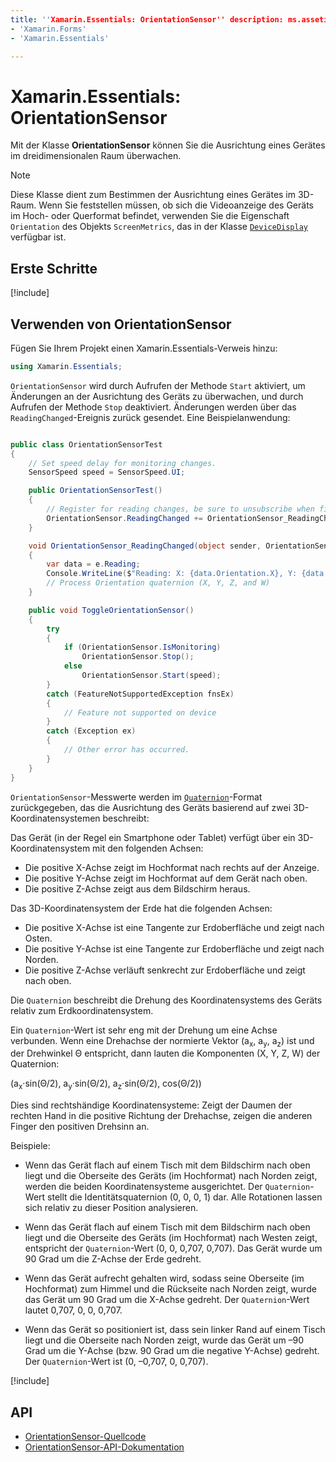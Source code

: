 ```yaml
---
title: ''Xamarin.Essentials: OrientationSensor'' description: ms.assetid: author: ms.author: ms.date: no-loc:
- 'Xamarin.Forms'
- 'Xamarin.Essentials'

---
```

# <a name="xamarinessentials-orientationsensor"></a>Xamarin.Essentials: OrientationSensor

Mit der Klasse **OrientationSensor** können Sie die Ausrichtung eines Gerätes im dreidimensionalen Raum überwachen.

> [!NOTE]
> Diese Klasse dient zum Bestimmen der Ausrichtung eines Gerätes im 3D-Raum. Wenn Sie feststellen müssen, ob sich die Videoanzeige des Geräts im Hoch- oder Querformat befindet, verwenden Sie die Eigenschaft `Orientation` des Objekts `ScreenMetrics`, das in der Klasse [`DeviceDisplay`](device-display.md) verfügbar ist.

## <a name="get-started"></a>Erste Schritte

[!include[](~/essentials/includes/get-started.md)]

## <a name="using-orientationsensor"></a>Verwenden von OrientationSensor

Fügen Sie Ihrem Projekt einen Xamarin.Essentials-Verweis hinzu:

```csharp
using Xamarin.Essentials;
```

`OrientationSensor` wird durch Aufrufen der Methode `Start` aktiviert, um Änderungen an der Ausrichtung des Geräts zu überwachen, und durch Aufrufen der Methode `Stop` deaktiviert. Änderungen werden über das `ReadingChanged`-Ereignis zurück gesendet. Eine Beispielanwendung:

```csharp

public class OrientationSensorTest
{
    // Set speed delay for monitoring changes.
    SensorSpeed speed = SensorSpeed.UI;

    public OrientationSensorTest()
    {
        // Register for reading changes, be sure to unsubscribe when finished
        OrientationSensor.ReadingChanged += OrientationSensor_ReadingChanged;
    }

    void OrientationSensor_ReadingChanged(object sender, OrientationSensorChangedEventArgs e)
    {
        var data = e.Reading;
        Console.WriteLine($"Reading: X: {data.Orientation.X}, Y: {data.Orientation.Y}, Z: {data.Orientation.Z}, W: {data.Orientation.W}");
        // Process Orientation quaternion (X, Y, Z, and W)
    }

    public void ToggleOrientationSensor()
    {
        try
        {
            if (OrientationSensor.IsMonitoring)
                OrientationSensor.Stop();
            else
                OrientationSensor.Start(speed);
        }
        catch (FeatureNotSupportedException fnsEx)
        {
            // Feature not supported on device
        }
        catch (Exception ex)
        {
            // Other error has occurred.
        }
    }
}
```

`OrientationSensor`-Messwerte werden im [`Quaternion`](xref:System.Numerics.Quaternion)-Format zurückgegeben, das die Ausrichtung des Geräts basierend auf zwei 3D-Koordinatensystemen beschreibt:

Das Gerät (in der Regel ein Smartphone oder Tablet) verfügt über ein 3D-Koordinatensystem mit den folgenden Achsen:

- Die positive X-Achse zeigt im Hochformat nach rechts auf der Anzeige.
- Die positive Y-Achse zeigt im Hochformat auf dem Gerät nach oben.
- Die positive Z-Achse zeigt aus dem Bildschirm heraus.

Das 3D-Koordinatensystem der Erde hat die folgenden Achsen:

- Die positive X-Achse ist eine Tangente zur Erdoberfläche und zeigt nach Osten.
- Die positive Y-Achse ist eine Tangente zur Erdoberfläche und zeigt nach Norden.
- Die positive Z-Achse verläuft senkrecht zur Erdoberfläche und zeigt nach oben.

Die `Quaternion` beschreibt die Drehung des Koordinatensystems des Geräts relativ zum Erdkoordinatensystem.

Ein `Quaternion`-Wert ist sehr eng mit der Drehung um eine Achse verbunden. Wenn eine Drehachse der normierte Vektor (a<sub>x</sub>, a<sub>y</sub>, a<sub>z</sub>) ist und der Drehwinkel Θ entspricht, dann lauten die Komponenten (X, Y, Z, W) der Quaternion:

(a<sub>x</sub>·sin(Θ/2), a<sub>y</sub>·sin(Θ/2), a<sub>z</sub>·sin(Θ/2), cos(Θ/2))

Dies sind rechtshändige Koordinatensysteme: Zeigt der Daumen der rechten Hand in die positive Richtung der Drehachse, zeigen die anderen Finger den positiven Drehsinn an.

Beispiele:

- Wenn das Gerät flach auf einem Tisch mit dem Bildschirm nach oben liegt und die Oberseite des Geräts (im Hochformat) nach Norden zeigt, werden die beiden Koordinatensysteme ausgerichtet. Der `Quaternion`-Wert stellt die Identitätsquaternion (0, 0, 0, 1) dar. Alle Rotationen lassen sich relativ zu dieser Position analysieren.

- Wenn das Gerät flach auf einem Tisch mit dem Bildschirm nach oben liegt und die Oberseite des Geräts (im Hochformat) nach Westen zeigt, entspricht der `Quaternion`-Wert (0, 0, 0,707, 0,707). Das Gerät wurde um 90 Grad um die Z-Achse der Erde gedreht.

- Wenn das Gerät aufrecht gehalten wird, sodass seine Oberseite (im Hochformat) zum Himmel und die Rückseite nach Norden zeigt, wurde das Gerät um 90 Grad um die X-Achse gedreht. Der `Quaternion`-Wert lautet 0,707, 0, 0, 0,707.

- Wenn das Gerät so positioniert ist, dass sein linker Rand auf einem Tisch liegt und die Oberseite nach Norden zeigt, wurde das Gerät um &ndash;90 Grad um die Y-Achse (bzw. 90 Grad um die negative Y-Achse) gedreht. Der `Quaternion`-Wert ist (0, –0,707, 0, 0,707).

[!include[](~/essentials/includes/sensor-speed.md)]

## <a name="api"></a>API

- [OrientationSensor-Quellcode](https://github.com/xamarin/Essentials/tree/master/Xamarin.Essentials/OrientationSensor)
- [OrientationSensor-API-Dokumentation](xref:Xamarin.Essentials.OrientationSensor)
